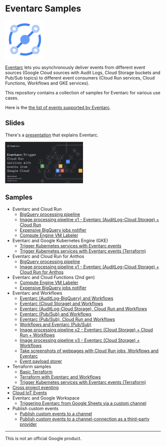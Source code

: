 # Eventarc Samples

![Eventarc Logo](Eventarc-128-color.png)

[Eventarc](https://cloud.google.com/eventarc/) lets you asynchronously deliver
events from different event sources (Google Cloud sources with Audit Logs, Cloud
Storage buckets and Pub/Sub topics) to different event consumers (Cloud Run
services, Cloud Functions, Workflows and GKE services).

This repository contains a collection of samples for Eventarc for various use
cases.

Here is the [the list of events supported by Eventarc](eventarc-events/EventListGenerator/output/).

## Slides

There's a
[presentation](https://speakerdeck.com/meteatamel/eventarc-trigger-cloud-run-services-with-events-from-google-cloud)
that explains Eventarc.

<!-- [![Eventarc presentation](./eventarc-trigger-cloud-run-services-with-events-from-google-cloud.png)](https://speakerdeck.com/meteatamel/eventarc-trigger-cloud-run-services-with-events-from-google-cloud) -->

<a href="https://speakerdeck.com/meteatamel/eventarc-trigger-cloud-run-services-with-events-from-google-cloud">
    <img alt="Eventarc presentation" src="eventarc-trigger-cloud-run-services-with-events-from-google-cloud.png" width="50%" height="50%">
</a>

## Samples

* Eventarc and Cloud Run
  * [BigQuery processing pipeline](processing-pipelines/bigquery)
  * [Image processing pipeline v1 - Eventarc (AuditLog-Cloud Storage) + Cloud Run](processing-pipelines/image-v1)
  * [Expensive BigQuery jobs notifier](bigquery-jobs-notifier/run)
  * [Compute Engine VM Labeler](gce-vm-labeler/run)
* Eventarc and Google Kubernetes Engine (GKE)
  * [Trigger Kubernetes services with Eventarc events](eventarc-gke/trigger-gke-eventarc-events)
  * [Trigger Kubernetes services with Eventarc events (Terraform)](terraform/eventarc-gke/trigger-gke-eventarc-events/)
* Eventarc and Cloud Run for Anthos
  * [BigQuery processing pipeline](processing-pipelines/bigquery/bigquery-processing-pipeline-eventarc-crfa.md)
  * [Image processing pipeline v1 - Eventarc (AuditLog-Cloud Storage) + Cloud Run for Anthos](processing-pipelines/image-v1/image-processing-pipeline-eventarc-crfa.md)
* Eventarc and Cloud Functions (2nd gen)
  * [Compute Engine VM Labeler](gce-vm-labeler/gcf)
  * [Expensive BigQuery jobs notifier](bigquery-jobs-notifier/gcf)
* Eventarc and Workflows
  * [Eventarc (AuditLog-BigQuery) and Workflows](eventarc-workflows-integration/eventarc-auditlog-bigquery)
  * [Eventarc (Cloud Storage) and Workflows](eventarc-workflows-integration/eventarc-storage)
  * [Eventarc (AuditLog-Cloud Storage), Cloud Run and Workflows](eventarc-workflows-integration/eventarc-auditlog-storage-cloudrun)
  * [Eventarc (Pub/Sub) and Workflows](eventarc-workflows-integration/eventarc-pubsub)
  * [Eventarc (Pub/Sub), Cloud Run and Workflows](eventarc-workflows-integration/eventarc-pubsub-cloudrun)
  * [Workflows and Eventarc (Pub/Sub)](https://github.com/GoogleCloudPlatform/workflows-demos/tree/master/workflows-eventarc-integration/workflows-pubsub)
  * [Image processing pipeline v2 - Eventarc (Cloud Storage) + Cloud Run + Workflows](processing-pipelines/image-v2/)
  * [Image processing pipeline v3 - Eventarc (Cloud Storage) + Workflows](processing-pipelines/image-v3/)
  * [Take screenshots of webpages with Cloud Run jobs, Workflows and Eventarc](https://github.com/GoogleCloudPlatform/workflows-demos/blob/master/screenshot-jobs)
  * [Event payload storer](https://github.com/GoogleCloudPlatform/workflows-demos/tree/master/workflows-eventarc-integration/event-payload-storer)
* Terraform samples
  * [Basic Terraform](terraform/basic)
  * [Terraform with Eventarc and Workflows](terraform/eventarc-workflows)
  * [Trigger Kubernetes services with Eventarc events (Terraform)](terraform/eventarc-gke/trigger-gke-eventarc-events/)
* [Cross project eventing](cross-project-eventing)
* [Cloud IoT Events](cloudiot-events)
* Eventarc and Google Workspace
  * [Triggering Eventarc from Google Sheets via a custom channel](workspace-integration/sheets-to-eventarc-custom/)
* Publish custom events
  * [Publish custom events to a channel](publish-events/channel)
  * [Publish custom events to a channel-connection as a third-party provider](publish-events/channel-connection)

-------

This is not an official Google product.
